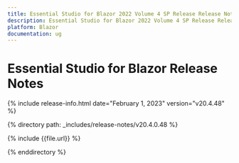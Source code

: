 ```yaml
---
title: Essential Studio for Blazor 2022 Volume 4 SP Release Release Notes 
description: Essential Studio for Blazor 2022 Volume 4 SP Release Release Notes 
platform: Blazor
documentation: ug
---
```


# Essential Studio for Blazor  Release Notes  

{% include release-info.html date="February 1, 2023"  version="v20.4.48" %} 

{% directory path: _includes/release-notes/v20.4.0.48 %}

{% include {{file.url}} %}

{% enddirectory %}